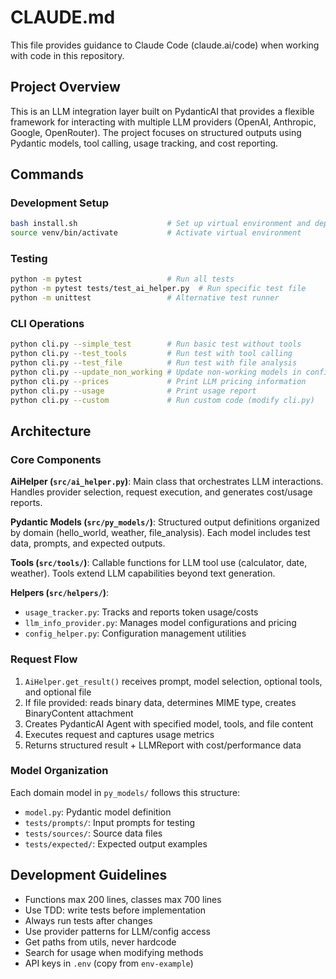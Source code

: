# CLAUDE.md

This file provides guidance to Claude Code (claude.ai/code) when working with code in this repository.

## Project Overview

This is an LLM integration layer built on PydanticAI that provides a flexible framework for interacting with multiple LLM providers (OpenAI, Anthropic, Google, OpenRouter). The project focuses on structured outputs using Pydantic models, tool calling, usage tracking, and cost reporting.

## Commands

### Development Setup
```bash
bash install.sh                    # Set up virtual environment and dependencies
source venv/bin/activate           # Activate virtual environment
```

### Testing
```bash
python -m pytest                   # Run all tests
python -m pytest tests/test_ai_helper.py  # Run specific test file
python -m unittest                 # Alternative test runner
```

### CLI Operations
```bash
python cli.py --simple_test        # Run basic test without tools
python cli.py --test_tools         # Run test with tool calling
python cli.py --test_file          # Run test with file analysis
python cli.py --update_non_working # Update non-working models in config
python cli.py --prices             # Print LLM pricing information
python cli.py --usage              # Print usage report
python cli.py --custom             # Run custom code (modify cli.py)
```

## Architecture

### Core Components

**AiHelper (`src/ai_helper.py`)**: Main class that orchestrates LLM interactions. Handles provider selection, request execution, and generates cost/usage reports.

**Pydantic Models (`src/py_models/`)**: Structured output definitions organized by domain (hello_world, weather, file_analysis). Each model includes test data, prompts, and expected outputs.

**Tools (`src/tools/`)**: Callable functions for LLM tool use (calculator, date, weather). Tools extend LLM capabilities beyond text generation.

**Helpers (`src/helpers/`)**: 
- `usage_tracker.py`: Tracks and reports token usage/costs
- `llm_info_provider.py`: Manages model configurations and pricing
- `config_helper.py`: Configuration management utilities

### Request Flow
1. `AiHelper.get_result()` receives prompt, model selection, optional tools, and optional file
2. If file provided: reads binary data, determines MIME type, creates BinaryContent attachment
3. Creates PydanticAI Agent with specified model, tools, and file content
4. Executes request and captures usage metrics
5. Returns structured result + LLMReport with cost/performance data

### Model Organization
Each domain model in `py_models/` follows this structure:
- `model.py`: Pydantic model definition
- `tests/prompts/`: Input prompts for testing
- `tests/sources/`: Source data files
- `tests/expected/`: Expected output examples

## Development Guidelines

- Functions max 200 lines, classes max 700 lines
- Use TDD: write tests before implementation
- Always run tests after changes
- Use provider patterns for LLM/config access
- Get paths from utils, never hardcode
- Search for usage when modifying methods
- API keys in `.env` (copy from `env-example`)